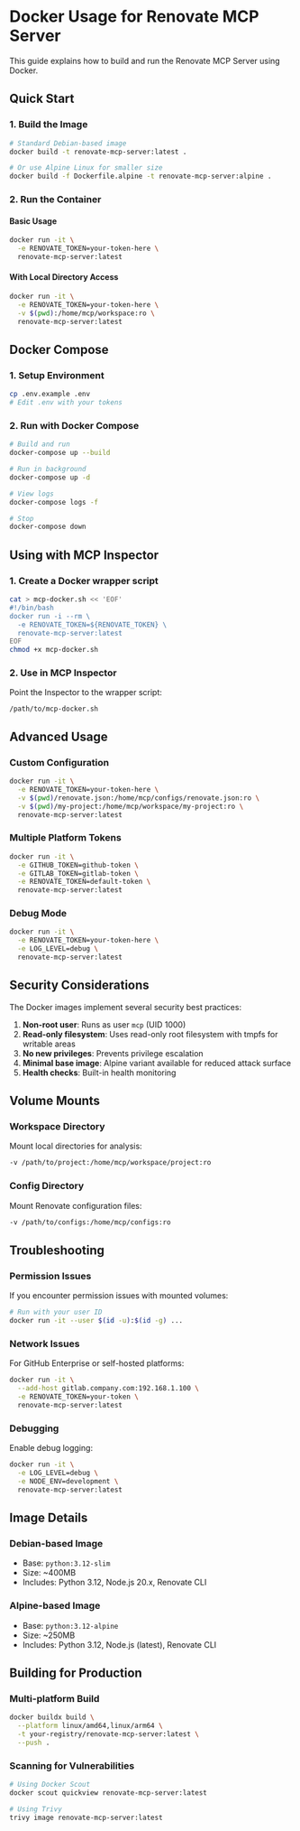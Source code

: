 # Docker Usage for Renovate MCP Server

This guide explains how to build and run the Renovate MCP Server using Docker.

## Quick Start

### 1. Build the Image

```bash
# Standard Debian-based image
docker build -t renovate-mcp-server:latest .

# Or use Alpine Linux for smaller size
docker build -f Dockerfile.alpine -t renovate-mcp-server:alpine .
```

### 2. Run the Container

#### Basic Usage
```bash
docker run -it \
  -e RENOVATE_TOKEN=your-token-here \
  renovate-mcp-server:latest
```

#### With Local Directory Access
```bash
docker run -it \
  -e RENOVATE_TOKEN=your-token-here \
  -v $(pwd):/home/mcp/workspace:ro \
  renovate-mcp-server:latest
```

## Docker Compose

### 1. Setup Environment
```bash
cp .env.example .env
# Edit .env with your tokens
```

### 2. Run with Docker Compose
```bash
# Build and run
docker-compose up --build

# Run in background
docker-compose up -d

# View logs
docker-compose logs -f

# Stop
docker-compose down
```

## Using with MCP Inspector

### 1. Create a Docker wrapper script
```bash
cat > mcp-docker.sh << 'EOF'
#!/bin/bash
docker run -i --rm \
  -e RENOVATE_TOKEN=${RENOVATE_TOKEN} \
  renovate-mcp-server:latest
EOF
chmod +x mcp-docker.sh
```

### 2. Use in MCP Inspector
Point the Inspector to the wrapper script:
```
/path/to/mcp-docker.sh
```

## Advanced Usage

### Custom Configuration
```bash
docker run -it \
  -e RENOVATE_TOKEN=your-token-here \
  -v $(pwd)/renovate.json:/home/mcp/configs/renovate.json:ro \
  -v $(pwd)/my-project:/home/mcp/workspace/my-project:ro \
  renovate-mcp-server:latest
```

### Multiple Platform Tokens
```bash
docker run -it \
  -e GITHUB_TOKEN=github-token \
  -e GITLAB_TOKEN=gitlab-token \
  -e RENOVATE_TOKEN=default-token \
  renovate-mcp-server:latest
```

### Debug Mode
```bash
docker run -it \
  -e RENOVATE_TOKEN=your-token-here \
  -e LOG_LEVEL=debug \
  renovate-mcp-server:latest
```

## Security Considerations

The Docker images implement several security best practices:

1. **Non-root user**: Runs as user `mcp` (UID 1000)
2. **Read-only filesystem**: Uses read-only root filesystem with tmpfs for writable areas
3. **No new privileges**: Prevents privilege escalation
4. **Minimal base image**: Alpine variant available for reduced attack surface
5. **Health checks**: Built-in health monitoring

## Volume Mounts

### Workspace Directory
Mount local directories for analysis:
```bash
-v /path/to/project:/home/mcp/workspace/project:ro
```

### Config Directory
Mount Renovate configuration files:
```bash
-v /path/to/configs:/home/mcp/configs:ro
```

## Troubleshooting

### Permission Issues
If you encounter permission issues with mounted volumes:
```bash
# Run with your user ID
docker run -it --user $(id -u):$(id -g) ...
```

### Network Issues
For GitHub Enterprise or self-hosted platforms:
```bash
docker run -it \
  --add-host gitlab.company.com:192.168.1.100 \
  -e RENOVATE_TOKEN=your-token \
  renovate-mcp-server:latest
```

### Debugging
Enable debug logging:
```bash
docker run -it \
  -e LOG_LEVEL=debug \
  -e NODE_ENV=development \
  renovate-mcp-server:latest
```

## Image Details

### Debian-based Image
- Base: `python:3.12-slim`
- Size: ~400MB
- Includes: Python 3.12, Node.js 20.x, Renovate CLI

### Alpine-based Image
- Base: `python:3.12-alpine`
- Size: ~250MB
- Includes: Python 3.12, Node.js (latest), Renovate CLI

## Building for Production

### Multi-platform Build
```bash
docker buildx build \
  --platform linux/amd64,linux/arm64 \
  -t your-registry/renovate-mcp-server:latest \
  --push .
```

### Scanning for Vulnerabilities
```bash
# Using Docker Scout
docker scout quickview renovate-mcp-server:latest

# Using Trivy
trivy image renovate-mcp-server:latest
```